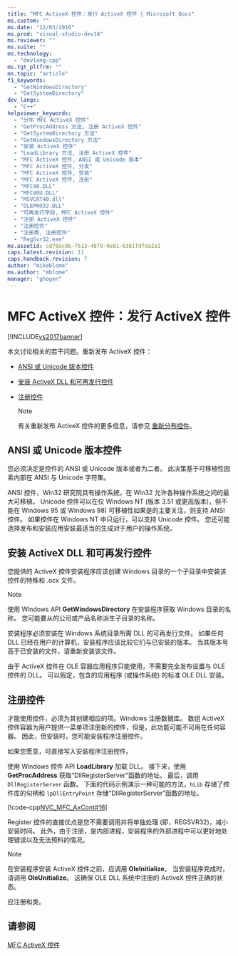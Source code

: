 ```yaml
---
title: "MFC ActiveX 控件：发行 ActiveX 控件 | Microsoft Docs"
ms.custom: ""
ms.date: "12/03/2016"
ms.prod: "visual-studio-dev14"
ms.reviewer: ""
ms.suite: ""
ms.technology: 
  - "devlang-cpp"
ms.tgt_pltfrm: ""
ms.topic: "article"
f1_keywords: 
  - "GetWindowsDirectory"
  - "GetSystemDirectory"
dev_langs: 
  - "C++"
helpviewer_keywords: 
  - "分布 MFC ActiveX 控件"
  - "GetProcAddress 方法, 注册 ActiveX 控件"
  - "GetSystemDirectory 方法"
  - "GetWindowsDirectory 方法"
  - "安装 ActiveX 控件"
  - "LoadLibrary 方法, 注册 ActiveX 控件"
  - "MFC ActiveX 控件, ANSI 或 Unicode 版本"
  - "MFC ActiveX 控件, 分发"
  - "MFC ActiveX 控件, 安装"
  - "MFC ActiveX 控件, 注册"
  - "MFC40.DLL"
  - "MFC40U.DLL"
  - "MSVCRT40.dll"
  - "OLEPRO32.DLL"
  - "可再发行字段, MFC ActiveX 控件"
  - "注册 ActiveX 控件"
  - "注册控件"
  - "注册表, 注册控件"
  - "RegSvr32.exe"
ms.assetid: cd70ac9b-f613-4879-9e81-6381fdfda2a1
caps.latest.revision: 11
caps.handback.revision: 7
author: "mikeblome"
ms.author: "mblome"
manager: "ghogen"
---
```

# MFC ActiveX 控件：发行 ActiveX 控件
[!INCLUDE[vs2017banner](../assembler/inline/includes/vs2017banner.md)]

本文讨论相关的若干问题。重新发布 ActiveX 控件：  
  
-   [ANSI 或 Unicode 版本控件](#_core_ansi_or_unicode_control_versions)  
  
-   [安装 ActiveX DLL 和可再发行控件](#_core_installing_activex_controls_and_redistributable_dlls)  
  
-   [注册控件](#_core_registering_controls)  
  
    > [!NOTE]
    >  有关重新发布 ActiveX 控件的更多信息，请参见 [重新分布控件](../data/ado-rdo/redistributing-controls.md)。  
  
##  <a name="_core_ansi_or_unicode_control_versions"></a> ANSI 或 Unicode 版本控件  
 您必须决定是控件的 ANSI 或 Unicode 版本或者为二者。  此决策基于可移植性因素内部在 ANSI 与 Unicode 字符集。  
  
 ANSI 控件，Win32 研究院具有操作系统，在 Win32 允许各种操作系统之间的最大可移植。  Unicode 控件可以在仅 Windows NT \(版本 3.51 或更高版本\)，但不能在 Windows 95 或 Windows 98\)  可移植性如果是的主要关注，则支持 ANSI 控件。  如果控件在 Windows NT 中只运行，可以支持 Unicode 控件。  您还可能选择发布和安装应用安装最适当的生成对于用户的操作系统。  
  
##  <a name="_core_installing_activex_controls_and_redistributable_dlls"></a> 安装 ActiveX DLL 和可再发行控件  
 您提供的 ActiveX 控件安装程序应该创建 Windows 目录的一个子目录中安装该控件的特殊和 .ocx 文件。  
  
> [!NOTE]
>  使用 Windows API **GetWindowsDirectory** 在安装程序获取 Windows 目录的名称。  您可能要从的公司或产品名称派生子目录的名称。  
  
 安装程序必须安装在 Windows 系统目录所需 DLL 的可再发行文件。  如果任何 DLL 已经在用户的计算机，安装程序应该比较它们与已安装的版本。  当其版本号高于已安装的文件，请重新安装该文件。  
  
 由于 ActiveX 控件在 OLE 容器应用程序只能使用，不需要完全发布设置与 OLE 控件的 DLL。  可以假定，包含的应用程序 \(或操作系统\) 的标准 OLE DLL 安装。  
  
##  <a name="_core_registering_controls"></a> 注册控件  
 才能使用控件，必须为其创建相应的项。Windows 注册数据库。  数组 ActiveX 控件容器为用户提供一菜单项注册新的控件，但是，此功能可能不可用在任何容器。  因此，但安装时，您可能安装程序注册控件。  
  
 如果您愿意，可直接写入安装程序注册控件。  
  
 使用 Windows 控件 API **LoadLibrary** 加载 DLL。  接下来，使用 **GetProcAddress** 获取“DllRegisterServer”函数的地址。  最后，调用 `DllRegisterServer` 函数。  下面的代码示例演示一种可能的方法，`hLib` 存储了控件库的句柄和 `lpDllEntryPoint` 存储“DllRegisterServer”函数的地址。  
  
 [!code-cpp[NVC_MFC_AxCont#16](../mfc/codesnippet/CPP/mfc-activex-controls-distributing-activex-controls_1.cpp)]  
  
 Register 控件的直接优点是您不需要调用并将单独处理 \(即，REGSVR32\)，减小安装时间。  此外，由于注册，是内部进程，安装程序的外部进程中可以更好地处理错误以及无法预料的情况。  
  
> [!NOTE]
>  在安装程序安装 ActiveX 控件之前，应调用 **OleInitialize**。  当安装程序完成时，请调用 **OleUnitialize**。  这确保 OLE DLL 系统中注册的 ActiveX 控件正确的状态。  
  
 应注册和类。  
  
## 请参阅  
 [MFC ActiveX 控件](../mfc/mfc-activex-controls.md)
